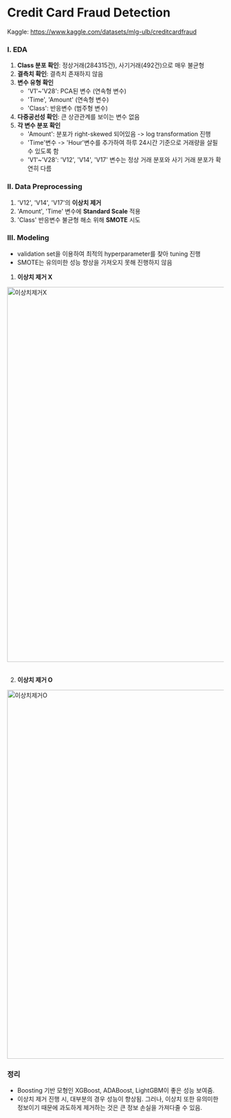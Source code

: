 # Credit Card Fraud Detection
Kaggle: https://www.kaggle.com/datasets/mlg-ulb/creditcardfraud

### I. EDA
1. **Class 분포 확인**: 정상거래(284315건), 사기거래(492건)으로 매우 불균형
2. **결측치 확인**: 결측치 존재하지 않음
3. **변수 유형 확인**  
    - 'V1'\~'V28': PCA된 변수 (연속형 변수)
    - 'Time', 'Amount' (연속형 변수)
    - 'Class': 반응변수 (범주형 변수)
4. **다중공선성 확인**: 큰 상관관계를 보이는 변수 없음
5. **각 변수 분포 확인**
      - 'Amount': 분포가 right-skewed 되어있음 -> log transformation 진행
      - 'Time'변수 -> 'Hour'변수를 추가하여 하루 24시간 기준으로 거래량을 살필 수 있도록 함
      - 'V1'\~'V28': 'V12', 'V14', 'V17' 변수는 정상 거래 분포와 사기 거래 분포가 확연히 다름

### II. Data Preprocessing
1. 'V12', 'V14', 'V17'의 **이상치 제거**
2. 'Amount', 'Time' 변수에 **Standard Scale** 적용
3. 'Class' 반응변수 불균형 해소 위해 **SMOTE** 시도

### III. Modeling
- validation set을 이용하여 최적의 hyperparameter를 찾아 tuning 진행  
- SMOTE는 유의미한 성능 향상을 가져오지 못해 진행하지 않음

1. **이상치 제거 X**
<img width="873" alt="이상치제거X" src="https://github.com/ssuummm/creditcard_fraud_detection/assets/139437305/9b165a48-0038-49c3-a477-dfc623ae6af4">
<br/>
<br/>

2. **이상치 제거 O**
<img width="859" alt="이상치제거O" src="https://github.com/ssuummm/creditcard_fraud_detection/assets/139437305/e254a313-b61a-487f-9a05-95a1de23563a">

### 정리
- Boosting 기반 모형인 XGBoost, ADABoost, LightGBM이 좋은 성능 보여줌.  
- 이상치 제거 진행 시, 대부분의 경우 성능이 향상됨. 그러나, 이상치 또한 유의미한 정보이기 때문에 과도하게 제거하는 것은 큰 정보 손실을 가져다줄 수 있음.



